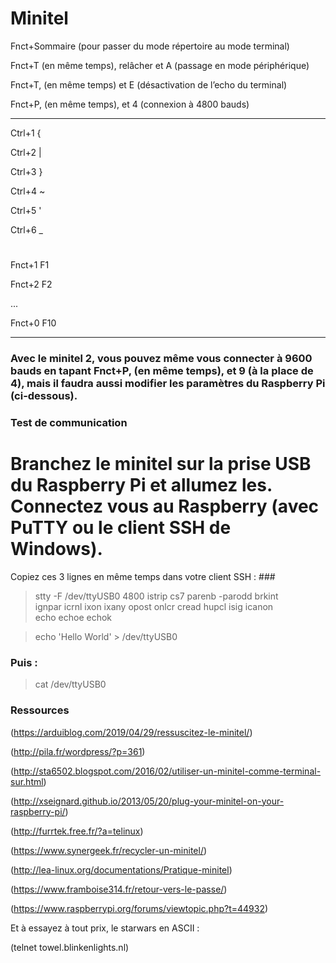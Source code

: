 # Minitel

Fnct+Sommaire (pour passer du mode répertoire au mode terminal)

Fnct+T (en même temps), relâcher et A (passage en mode périphérique)

Fnct+T, (en même temps) et E (désactivation de l’echo du terminal)

Fnct+P, (en même temps), et 4 (connexion à 4800 bauds)

---

Ctrl+1  {

Ctrl+2  |

Ctrl+3  }

Ctrl+4  ~

Ctrl+5  '

Ctrl+6  _

#

Fnct+1 F1

Fnct+2 F2

...

Fnct+0 F10

---

### Avec le minitel 2, vous pouvez même vous connecter à 9600 bauds en tapant Fnct+P, (en même temps), et 9 (à la place de 4), mais il faudra aussi modifier les paramètres du Raspberry Pi (ci-dessous). ###



### Test de communication ###
#
# Branchez le minitel sur la prise USB du Raspberry Pi et allumez les. Connectez vous au Raspberry (avec PuTTY ou le client SSH de Windows).
Copiez ces 3 lignes en même temps dans votre client SSH : ###



> stty -F /dev/ttyUSB0 4800 istrip cs7 parenb -parodd brkint \
> ignpar icrnl ixon ixany opost onlcr cread hupcl isig icanon \
> echo echoe echok

> echo 'Hello World' > /dev/ttyUSB0


### Puis : ###

> cat /dev/ttyUSB0



### Ressources ###

(https://arduiblog.com/2019/04/29/ressuscitez-le-minitel/)

(http://pila.fr/wordpress/?p=361)

(http://sta6502.blogspot.com/2016/02/utiliser-un-minitel-comme-terminal-sur.html)

(http://xseignard.github.io/2013/05/20/plug-your-minitel-on-your-raspberry-pi/)

(http://furrtek.free.fr/?a=telinux)

(https://www.synergeek.fr/recycler-un-minitel/)

(http://lea-linux.org/documentations/Pratique-minitel)

(https://www.framboise314.fr/retour-vers-le-passe/)

(https://www.raspberrypi.org/forums/viewtopic.php?t=44932)


Et à essayez à tout prix, le starwars en ASCII :

(telnet towel.blinkenlights.nl)

